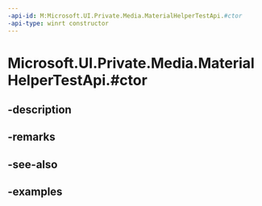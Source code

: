 ```yaml
---
-api-id: M:Microsoft.UI.Private.Media.MaterialHelperTestApi.#ctor
-api-type: winrt constructor
---
```


# Microsoft.UI.Private.Media.MaterialHelperTestApi.#ctor

<!--
public MaterialHelperTestApi ();
-->


## -description

## -remarks

## -see-also

## -examples



